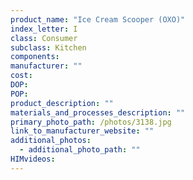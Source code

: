 ```yaml
---
product_name: "Ice Cream Scooper (OXO)"
index_letter: I
class: Consumer
subclass: Kitchen
components:
manufacturer: ""
cost: 
DOP: 
POP: 
product_description: ""
materials_and_processes_description: ""
primary_photo_path: /photos/3138.jpg
link_to_manufacturer_website: ""
additional_photos:
  - additional_photo_path: ""
HIMvideos:
---
```

